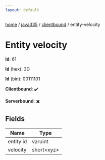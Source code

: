 ```yaml
---
layout: default
---
```


[home](/)  /  [java335](/protocol/java335)  /  [clientbound](/protocol/java335/clientbound)  /  entity-velocity

# Entity velocity

**Id**: 61

**Id** (hex): 3D

**Id** (bin): 00111101

**Clientbound**: ✔️

**Serverbound**: ✖️

## Fields

Name | Type
---|---
entity id | varuint
velocity | short&lt;xyz&gt;

